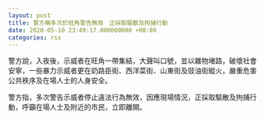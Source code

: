 ```yaml
---
layout: post
title: 警方稱多次於旺角警告無效　正採取驅散及拘捕行動
date: 2020-05-10 23:49:17.000000000 +08:00
categories: rss
---
```


警方說，入夜後，示威者在旺角一帶集結，大聲叫口號，並以雜物堵路，破壞社會安寧，一些暴力示威者更在奶路臣街、西洋菜街、山東街及豉油街縱火，嚴重危害公共秩序及在場人士的人身安全。

警方指，多次警告示威者停止違法行為無效，因應現場情況，正採取驅散及拘捕行動，呼籲在場人士及附近的市民，立即離開。
